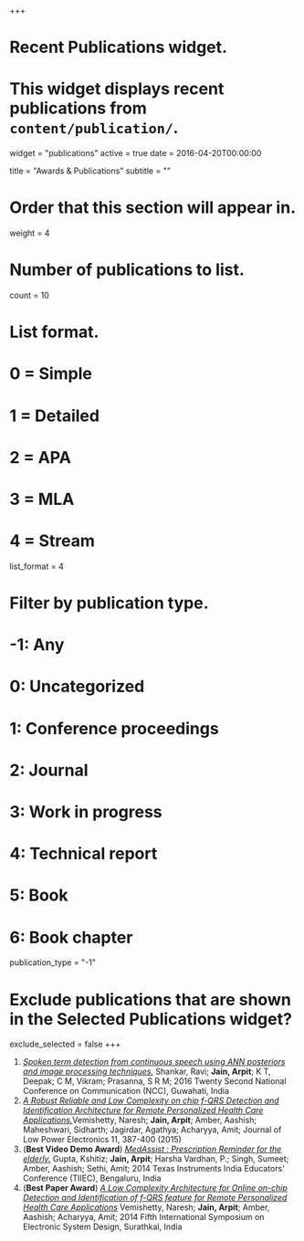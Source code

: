 +++
# Recent Publications widget.
# This widget displays recent publications from `content/publication/`.
widget = "publications"
active = true
date = 2016-04-20T00:00:00

title = "Awards & Publications"
subtitle = ""

# Order that this section will appear in.
weight = 4

# Number of publications to list.
count = 10

# List format.
#   0 = Simple
#   1 = Detailed
#   2 = APA
#   3 = MLA
#   4 = Stream
list_format = 4

# Filter by publication type.
# -1: Any
#  0: Uncategorized
#  1: Conference proceedings
#  2: Journal
#  3: Work in progress
#  4: Technical report
#  5: Book
#  6: Book chapter
publication_type = "-1"

# Exclude publications that are shown in the Selected Publications widget?
exclude_selected = false
+++

1. [*Spoken term detection from continuous speech using ANN posteriors and image processing techniques.*](https://ieeexplore.ieee.org/abstract/document/7561151/) Shankar, Ravi; **Jain, Arpit**; K T, Deepak; C M, Vikram; Prasanna, S R M; 2016 Twenty Second National Conference on Communication (NCC), Guwahati, India
2. [*A Robust Reliable and Low Complexity on chip f-QRS Detection and Identification Architecture for Remote Personalized Health Care Applications.*](http://www.ingentaconnect.com/content/asp/jolpe/2015/00000011/00000003/art00015)Vemishetty, Naresh; **Jain, Arpit**; Amber, Aashish; Maheshwari, Sidharth; Jagirdar, Agathya; Acharyya, Amit; Journal of Low Power Electronics 11, 387-400 (2015)
3. (**Best Video Demo Award**) [*MedAssist : Prescription Reminder for the elderly.*](http://ieeexplore.ieee.org/document/7899217/) Gupta, Kshitiz; **Jain, Arpit**; Harsha Vardhan, P.; Singh, Sumeet; Amber, Aashish; Sethi, Amit; 2014 Texas Instruments India Educators' Conference (TIIEC), Bengaluru, India
4. (**Best Paper Award**) [*A Low Complexity Architecture for Online on-chip Detection and Identification of f-QRS feature for Remote Personalized Health Care Applications*](http://ieeexplore.ieee.org/document/7172759/) Vemishetty, Naresh; **Jain, Arpit**; Amber, Aashish; Acharyya, Amit; 2014 Fifth International Symposium on Electronic System Design, Surathkal, India